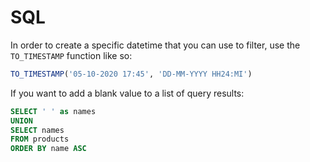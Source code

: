# SQL

In order to create a specific datetime that you can use to filter, use the `TO_TIMESTAMP` function like so:

```sql
TO_TIMESTAMP('05-10-2020 17:45', 'DD-MM-YYYY HH24:MI')
```

If you want to add a blank value to a list of query results:

```sql
SELECT ' ' as names
UNION
SELECT names
FROM products
ORDER BY name ASC
```
